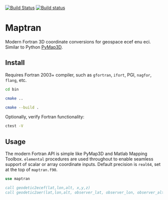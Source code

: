 [![Build Status](https://travis-ci.com/scivision/maptran.svg?branch=master)](https://travis-ci.com/scivision/maptran)
[![Build status](https://ci.appveyor.com/api/projects/status/rtmoplrumvonsscs?svg=true)](https://ci.appveyor.com/project/scivision/maptran)

# Maptran
Modern Fortran 3D coordinate conversions for geospace ecef enu eci.
Similar to Python [PyMap3D](https://github.com/scivision/pymap3d).

## Install

Requires Fortran 2003+ compiler, such as `gfortran`, `ifort`, PGI, `nagfor`, `flang`, etc.

```sh
cd bin

cmake ..

cmake --build .
```

Optionally, verify Fortran functionality:
```sh
ctest -V
```

## Usage

The modern Fortran API is simple like PyMap3D and Matlab Mapping Toolbox.
`elemental` procedures are used throughout to enable seamless support of scalar or array coordinate inputs. 
Default precision is `real64`, set at the top of `maptran.f90`.

```fortran
use maptran

call geodetic2ecef(lat,lon,alt, x,y,z)
call geodetic2aer(lat,lon,alt, observer_lat, observer_lon, observer_alt)
```

